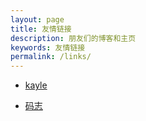 ```yaml
---
layout: page
title: 友情链接
description: 朋友们的博客和主页
keywords: 友情链接
permalink: /links/
---
```



<ul>
<li><a href="http://blog.kayle.tk">kayle</a></li>
</ul>

<ul>
<li><a href="http://mazhuang.org/">码志</a></li>
</ul>
